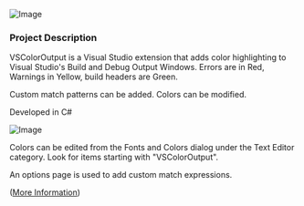 ![Image](https://mike-ward.net/cdn/images/vscoloroutput/vscoloroutputlogo.png) 

### Project Description  

VSColorOutput is a Visual Studio extension that adds color highlighting to Visual Studio's Build and Debug Output Windows. Errors are in Red, Warnings in Yellow, build headers are Green.   
  
Custom match patterns can be added. Colors can be modified.  
  
Developed in C#
  
![Image](https://mike-ward.net/cdn/images/vscoloroutput/vscoloroutput.png)  
  
Colors can be edited from the Fonts and Colors dialog under the Text Editor category. Look for items starting with "VSColorOutput".  
  
An options page is used to add custom match expressions.  
  
([More Information](https://mike-ward.net/vscoloroutput))

